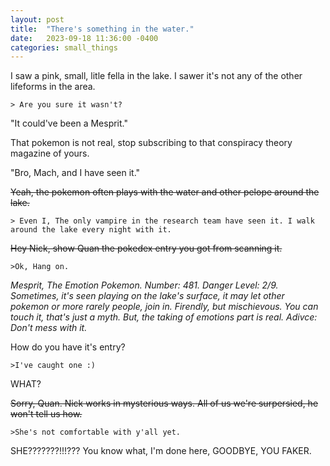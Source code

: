 ```yaml
---
layout: post
title:  "There's something in the water."
date:   2023-09-18 11:36:00 -0400
categories: small_things
---
```


I saw a pink, small, litle fella in the lake. I sawer it's not any of the other lifeforms in the area.

    > Are you sure it wasn't?

"It could've been a Mesprit."

That pokemon is not real, stop subscribing to that conspiracy theory magazine of yours.

"Bro, Mach, and I have seen it."

~~Yeah, the pokemon often plays with the water and other pelope around the lake.~~

    > Even I, The only vampire in the research team have seen it. I walk around the lake every night with it.

~~Hey Nick, show Quan the pokedex entry you got from scanning it.~~

    >Ok, Hang on.

*Mesprit, The Emotion Pokemon. Number: 481. Danger Level: 2/9. Sometimes, it's seen playing on the lake's surface, it may let other pokemon or more rarely people, join in. Firendly, but mischievous. You can touch it, that's just a myth. But, the taking of emotions part is real. Adivce: Don't mess with it.*

How do you have it's entry?

    >I've caught one :)

WHAT?

~~Sorry, Quan. Nick works in mysterious ways. All of us we're surpersied, he won't tell us how.~~

    >She's not comfortable with y'all yet.

SHE???????!!!??? You know what, I'm done here, GOODBYE, YOU FAKER.
